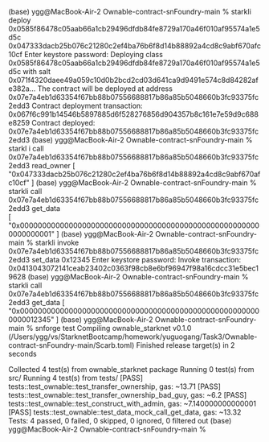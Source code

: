 (base) ygg@MacBook-Air-2 Ownable-contract-snFoundry-main % starkli deploy 0x0585f86478c05aab66a1cb29496dfdb84fe8729a170a46f010af95574a1e5d5c 0x047333dacb25b076c21280c2ef4ba76b6f8d14b88892a4cd8c9abf670afc10cf
Enter keystore password: 
Deploying class 0x0585f86478c05aab66a1cb29496dfdb84fe8729a170a46f010af95574a1e5d5c with salt 0x071f4320daee49a059c10d0b2bcd2cd03d641ca9d9491e574c8d84282afe382a...
The contract will be deployed at address 0x07e7a4eb1d63354f67bb88b07556688817b86a85b5048660b3fc93375fc2edd3
Contract deployment transaction: 0x067f6c991b14546b5897885d6f528276856d904357b8c161e7e59d9c688e8259
Contract deployed:
0x07e7a4eb1d63354f67bb88b07556688817b86a85b5048660b3fc93375fc2edd3
(base) ygg@MacBook-Air-2 Ownable-contract-snFoundry-main % starkl
i call 0x07e7a4eb1d63354f67bb88b07556688817b86a85b5048660b3fc93375fc2edd3 read_owner
[
    "0x047333dacb25b076c21280c2ef4ba76b6f8d14b88892a4cd8c9abf670afc10cf"
]
(base) ygg@MacBook-Air-2 Ownable-contract-snFoundry-main % starkli call 0x07e7a4eb1d63354f67bb88b07556688817b86a85b5048660b3fc93375fc2edd3 get_data  
[
    "0x0000000000000000000000000000000000000000000000000000000000000001"
]
(base) ygg@MacBook-Air-2 Ownable-contract-snFoundry-main % starkli invoke 0x07e7a4eb1d63354f67bb88b07556688817b86a85b5048660b3fc93375fc2edd3 set_data 0x12345
Enter keystore password: 
Invoke transaction: 0x0413043072141ceab23402c0363f98cb8e6bf96947f98a16cdcc31e5bec19628
(base) ygg@MacBook-Air-2 Ownable-contract-snFoundry-main % starkli call 0x07e7a4eb1d63354f67bb88b07556688817b86a85b5048660b3fc93375fc2edd3 get_data 
[
    "0x0000000000000000000000000000000000000000000000000000000000012345"
]
(base) ygg@MacBook-Air-2 Ownable-contract-snFoundry-main % snforge test
   Compiling ownable_starknet v0.1.0 (/Users/ygg/vs/StarknetBootcamp/homework/yuguogang/Task3/Ownable-contract-snFoundry-main/Scarb.toml)
    Finished release target(s) in 2 seconds


Collected 4 test(s) from ownable_starknet package
Running 0 test(s) from src/
Running 4 test(s) from tests/
[PASS] tests::test_ownable::test_transfer_ownership, gas: ~13.71
[PASS] tests::test_ownable::test_transfer_ownership_bad_guy, gas: ~6.2
[PASS] tests::test_ownable::test_construct_with_admin, gas: ~7.140000000000001
[PASS] tests::test_ownable::test_data_mock_call_get_data, gas: ~13.32
Tests: 4 passed, 0 failed, 0 skipped, 0 ignored, 0 filtered out
(base) ygg@MacBook-Air-2 Ownable-contract-snFoundry-main % 
